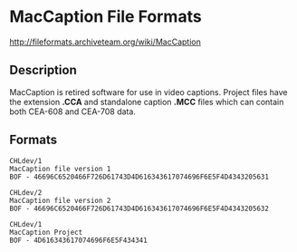# MacCaption File Formats

http://fileformats.archiveteam.org/wiki/MacCaption

## Description
MacCaption is retired software for use in video captions. Project files have the extension **.CCA** and standalone caption **.MCC** files which can contain both CEA-608 and CEA-708 data.

## Formats

    CHLdev/1
    MacCaption file version 1
    BOF - 46696C6520466F726D61743D4D616343617074696F6E5F4D4343205631
    
    CHLdev/2
    MacCaption file version 2
    BOF - 46696C6520466F726D61743D4D616343617074696F6E5F4D4343205632
    
    CHLdev/1
    MacCaption Project
    BOF - 4D616343617074696F6E5F434341